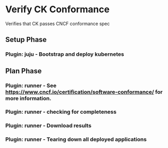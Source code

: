 # Verify CK Conformance
Verifies that CK passes CNCF conformance spec

## Setup Phase
### Plugin: **juju** - Bootstrap and deploy kubernetes
## Plan Phase
### Plugin: **runner** - See https://www.cncf.io/certification/software-conformance/ for more information.

### Plugin: **runner** - checking for completeness

### Plugin: **runner** - Download results
### Plugin: **runner** - Tearing down all deployed applications
